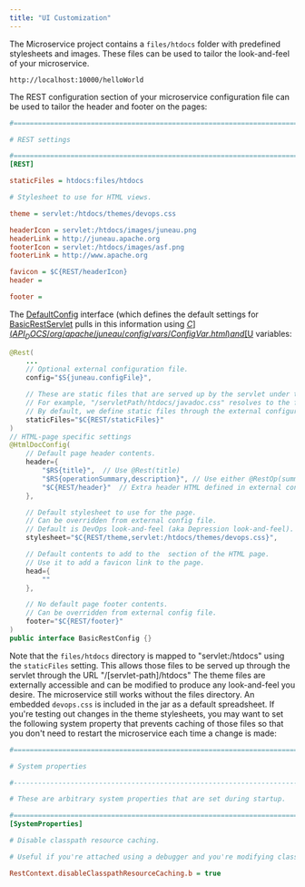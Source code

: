 ```yaml
---
title: "UI Customization"
---
```


The Microservice project contains a `files/htdocs` folder with predefined stylesheets and images.
These files can be used to tailor the look-and-feel of your microservice.

```text
http://localhost:10000/helloWorld
```

The REST configuration section of your microservice configuration file can be used to tailor the header and footer on the pages:

```ini
#=======================================================================================================================

# REST settings

#=======================================================================================================================
[REST]

staticFiles = htdocs:files/htdocs

# Stylesheet to use for HTML views.

theme = servlet:/htdocs/themes/devops.css

headerIcon = servlet:/htdocs/images/juneau.png
headerLink = http://juneau.apache.org
footerIcon = servlet:/htdocs/images/asf.png
footerLink = http://www.apache.org

favicon = $C{REST/headerIcon}
header =

footer =
```
The [DefaultConfig]({{API_DOCS}}/org/apache/juneau/rest/config/DefaultConfig.html) interface (which defines the default settings for [BasicRestServlet]({{API_DOCS}}/org/apache/juneau/rest/servlet/BasicRestServlet.html) pulls in this information using [$C]({{API_DOCS}}/org/apache/juneau/config/vars/ConfigVar.html) and [$U]({{API_DOCS}}/org/apache/juneau/rest/vars/UrlVar.html) variables:

```java
@Rest(
    ...
    // Optional external configuration file.
    config="$S{juneau.configFile}",

    // These are static files that are served up by the servlet under the specified sub-paths.
    // For example, "/servletPath/htdocs/javadoc.css" resolves to the file "[servlet-package]/htdocs/javadoc.css"
    // By default, we define static files through the external configuration file.
    staticFiles="$C{REST/staticFiles}"
)
// HTML-page specific settings
@HtmlDocConfig(
    // Default page header contents.
    header={
        "$RS{title}",  // Use @Rest(title)
        "$RS{operationSummary,description}", // Use either @RestOp(summary) or @Rest(description)
        "$C{REST/header}"  // Extra header HTML defined in external config file.
    },

    // Default stylesheet to use for the page.
    // Can be overridden from external config file.
    // Default is DevOps look-and-feel (aka Depression look-and-feel).
    stylesheet="$C{REST/theme,servlet:/htdocs/themes/devops.css}",

    // Default contents to add to the  section of the HTML page.
    // Use it to add a favicon link to the page.
    head={
        ""
    },

    // No default page footer contents.
    // Can be overridden from external config file.
    footer="$C{REST/footer}"
)
public interface BasicRestConfig {}
```

Note that the `files/htdocs` directory is mapped to "servlet:/htdocs" using the `staticFiles` setting.
This allows those files to be served up through the servlet through the URL "/[servlet-path]/htdocs" The theme files are externally accessible and can be modified to produce any look-and-feel you desire.
The microservice still works without the files directory.
An embedded `devops.css` is included in the jar as a default spreadsheet.
If you're testing out changes in the theme stylesheets, you may want to set the following system property that prevents caching of those files so that you don't need to restart the microservice each time a change is made:

```ini
#=======================================================================================================================

# System properties

#-----------------------------------------------------------------------------------------------------------------------

# These are arbitrary system properties that are set during startup.

#=======================================================================================================================
[SystemProperties]

# Disable classpath resource caching.

# Useful if you're attached using a debugger and you're modifying classpath resources while running.

RestContext.disableClasspathResourceCaching.b = true
```
